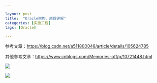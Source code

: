 ```yaml
---

layout: post
title:  "Oracle架构、原理详解"
categories: [实施工程]
tags: [Oracle]

---
```


参考文章：<https://blog.csdn.net/a511800046/article/details/105624785>  

其他参考文章：<https://www.cnblogs.com/Memories-off/p/10721448.html>  

![](https://img-blog.csdnimg.cn/20210420185026638.jpg#pic_center)

![](https://img-blog.csdnimg.cn/20210420185026671.jpg?x-oss-process=image/watermark,type_ZmFuZ3poZW5naGVpdGk,shadow_10,text_aHR0cHM6Ly9ibG9nLmNzZG4ubmV0L3dlaXhpbl80MzYzOTY4Mg==,size_16,color_FFFFFF,t_70#pic_center)